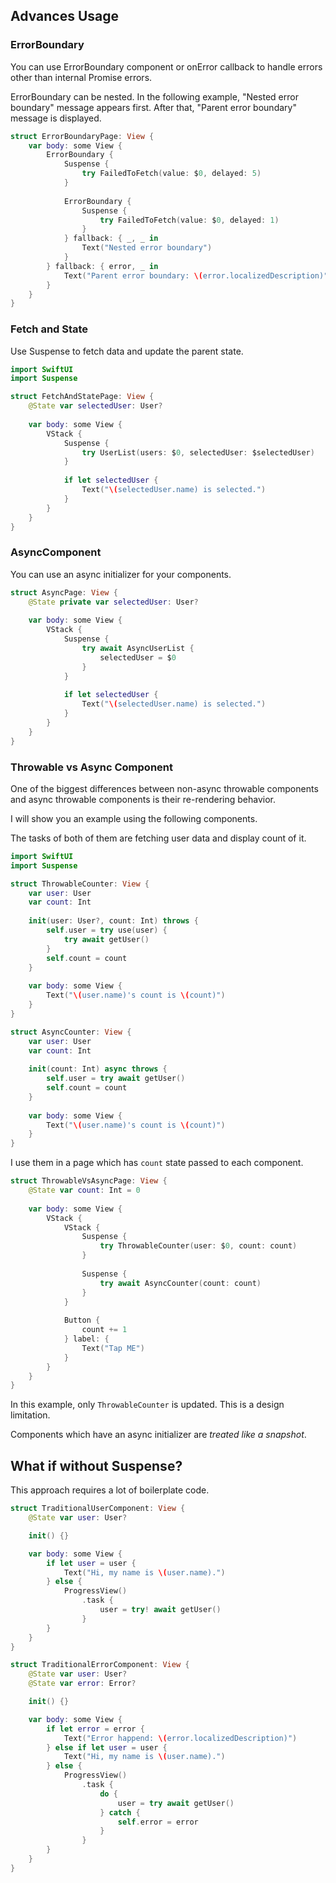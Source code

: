 ## Advances Usage

### ErrorBoundary

You can use ErrorBoundary component or onError callback to handle errors other than internal Promise errors.

ErrorBoundary can be nested. In the following example, "Nested error boundary" message appears first. After that, "Parent error boundary" message is displayed. 

```swift
struct ErrorBoundaryPage: View {
    var body: some View {
        ErrorBoundary {
            Suspense {
                try FailedToFetch(value: $0, delayed: 5)
            }
            
            ErrorBoundary {
                Suspense {
                    try FailedToFetch(value: $0, delayed: 1)
                }
            } fallback: { _, _ in
                Text("Nested error boundary")
            }
        } fallback: { error, _ in
            Text("Parent error boundary: \(error.localizedDescription)")
        }
    }
}
```

### Fetch and State

Use Suspense to fetch data and update the parent state.

```swift
import SwiftUI
import Suspense

struct FetchAndStatePage: View {
    @State var selectedUser: User?
    
    var body: some View {
        VStack {
            Suspense {
                try UserList(users: $0, selectedUser: $selectedUser)
            }
            
            if let selectedUser {
                Text("\(selectedUser.name) is selected.")
            }
        }
    }
}
```

### AsyncComponent

You can use an async initializer for your components.

```swift
struct AsyncPage: View {
    @State private var selectedUser: User?
    
    var body: some View {
        VStack {
            Suspense {
                try await AsyncUserList {
                    selectedUser = $0
                }
            }
            
            if let selectedUser {
                Text("\(selectedUser.name) is selected.")
            }
        }
    }
}

```

### Throwable vs Async Component

One of the biggest differences between non-async throwable components and async throwable components is their re-rendering behavior.

I will show you an example using the following components.

The tasks of both of them are fetching user data and display count of it.

```swift
import SwiftUI
import Suspense

struct ThrowableCounter: View {
    var user: User
    var count: Int
    
    init(user: User?, count: Int) throws {
        self.user = try use(user) {
            try await getUser()
        }
        self.count = count
    }
    
    var body: some View {
        Text("\(user.name)'s count is \(count)")
    }
}

struct AsyncCounter: View {
    var user: User
    var count: Int
    
    init(count: Int) async throws {
        self.user = try await getUser()
        self.count = count
    }
    
    var body: some View {
        Text("\(user.name)'s count is \(count)")
    }
}
```

I use them in a page which has `count` state passed to each component.

```swift
struct ThrowableVsAsyncPage: View {
    @State var count: Int = 0
    
    var body: some View {
        VStack {
            VStack {
                Suspense {
                    try ThrowableCounter(user: $0, count: count)
                }
                
                Suspense {
                    try await AsyncCounter(count: count)
                }
            }
            
            Button {
                count += 1
            } label: {
                Text("Tap ME")
            }
        }
    }
}
``` 

In this example, only `ThrowableCounter` is updated. This is a design limitation.

Components which have an async initializer are *treated like a snapshot*.

## What if without Suspense?

This approach requires a lot of boilerplate code.

```swift
struct TraditionalUserComponent: View {
    @State var user: User?

    init() {}

    var body: some View {
        if let user = user {
            Text("Hi, my name is \(user.name).")
        } else {
            ProgressView()
                .task {
                    user = try! await getUser()
                }
        }
    }
}

struct TraditionalErrorComponent: View {
    @State var user: User?
    @State var error: Error?

    init() {}

    var body: some View {
        if let error = error {
            Text("Error happend: \(error.localizedDescription)")
        } else if let user = user {
            Text("Hi, my name is \(user.name).")
        } else {
            ProgressView()
                .task {
                    do {
                        user = try await getUser()
                    } catch {
                        self.error = error
                    }
                }
        }
    }
}

```
